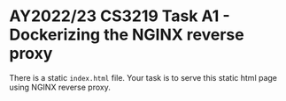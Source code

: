 # AY2022/23 CS3219 Task A1 - Dockerizing the NGINX reverse proxy

There is a static `index.html` file. Your task is to serve this static html page using NGINX reverse proxy.